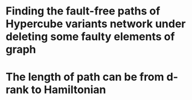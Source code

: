 # Finding the fault-free paths of Hypercube variants network under deleting some faulty elements of graph 
# The length of path can be from d-rank to Hamiltonian
